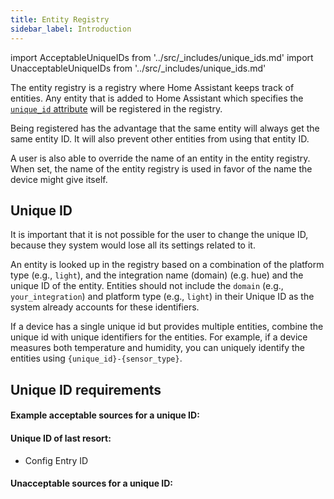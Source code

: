 ```yaml
---
title: Entity Registry
sidebar_label: Introduction
---
```


import AcceptableUniqueIDs from '../src/_includes/unique_ids.md'
import UnacceptableUniqueIDs from '../src/_includes/unique_ids.md'

The entity registry is a registry where Home Assistant keeps track of entities. Any entity that is added to Home Assistant which specifies the [`unique_id` attribute](/core/entity.md#generic-properties) will be registered in the registry.

Being registered has the advantage that the same entity will always get the same entity ID. It will also prevent other entities from using that entity ID.

A user is also able to override the name of an entity in the entity registry. When set, the name of the entity registry is used in favor of the name the device might give itself.

## Unique ID

It is important that it is not possible for the user to change the unique ID, because they system would lose all its settings related to it.

An entity is looked up in the registry based on a combination of the platform type (e.g., `light`), and the integration name (domain) (e.g. hue) and the unique ID of the entity. Entities should not include the `domain` (e.g., `your_integration`) and platform type (e.g., `light`) in their Unique ID as the system already accounts for these identifiers.

If a device has a single unique id but provides multiple entities, combine the unique id with unique identifiers for the entities. For example, if a device measures both temperature and humidity, you can uniquely identify the entities using `{unique_id}-{sensor_type}`.

## Unique ID requirements

#### Example acceptable sources for a unique ID:

<AcceptableUniqueIDs />

#### Unique ID of last resort:

- Config Entry ID

#### Unacceptable sources for a unique ID:

<UnacceptableUniqueIDs />
